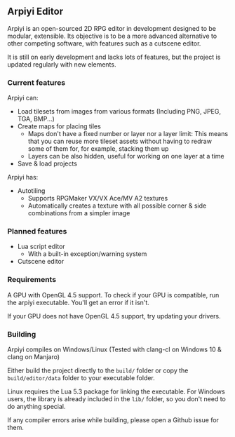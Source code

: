 ## Arpiyi Editor
Arpiyi is an open-sourced 2D RPG editor in development designed to be modular,
extensible. Its objective is to be a more advanced alternative to other competing software,
with features such as a cutscene editor.

It is still on early development and lacks lots of features, but the project is updated
regularly with new elements.

### Current features
Arpiyi can:
- Load tilesets from images from various formats (Including PNG, JPEG, TGA, BMP...)
- Create maps for placing tiles
  - Maps don't have a fixed number or layer nor a layer limit:
  This means that you can reuse more tileset assets without having to redraw
  some of them for, for example, stacking them up
  - Layers can be also hidden, useful for working on one layer at a time
- Save & load projects

Arpiyi has:
- Autotiling
  - Supports RPGMaker VX/VX Ace/MV A2 textures
  - Automatically creates a texture with all possible corner & side combinations from a simpler image

### Planned features
- Lua script editor
  - With a built-in exception/warning system
- Cutscene editor

### Requirements
A GPU with OpenGL 4.5 support. To check if your GPU is compatible, run the arpiyi executable.
You'll get an error if it isn't.

If your GPU does not have OpenGL 4.5 support, try updating your drivers.

### Building
Arpiyi compiles on Windows/Linux (Tested with clang-cl on Windows 10 & clang on Manjaro)

Either build the project directly to the `build/` folder or copy the `build/editor/data`
folder to your executable folder.

Linux requires the Lua 5.3 package for linking the executable. For Windows users, the library
is already included in the `lib/` folder, so you don't need to do anything special.

If any compiler errors arise while building, please open a Github issue for them.